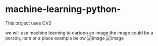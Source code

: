 # machine-learning-python-
This project uses CV2

we will use machine learning to cartoon an image
the image could be a person, item or a place example below 
![image](https://user-images.githubusercontent.com/81790372/206825851-17ca80b7-e0fb-4955-9339-9cbd6737ebf1.png)
![image](https://user-images.githubusercontent.com/81790372/206825906-108158da-8622-4131-84ee-116e4eb09953.png)

